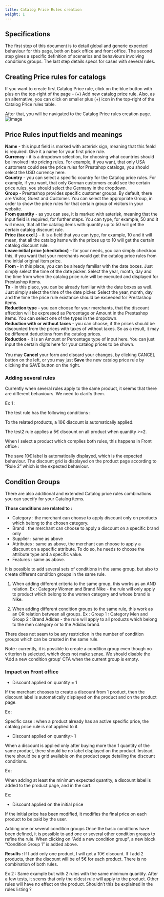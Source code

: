 ```yaml
---
title: Catalog Price Rules creation
weight: 1
---
```

## Specifications

The first step of this document is to detail global and generic expected behaviour for this page, both on back office and front office. The second step gives a specific definition of scenarios and behaviours involving conditions groups. The last step details specs for cases with several rules.

## Creating Price rules for catalogs

If you want to create first Catalog Price rule, click on the blue button with plus on the top-right of the page - (+) Add new catalog price rule. Also, as an alternative, you can click on smaller plus (+) icon in the top-right of the Catalog Price rules table.

After that, you will be navigated to the Catalog Price rules creation page.
![image](https://user-images.githubusercontent.com/29095235/136797959-3a97e049-00a4-42f5-97b2-af1c6d152a80.png)

## Price Rules input fields and meanings

 **Name** - this input field is marked with asterisk sign, meaning that this feald is required. Give it a name for your first price rule.<br>
 **Currency** - it is a dropdown selection, for choosing what countries should be involved into pricing rules. For example, if you want, that only USA customers could see the price rules for Prestahop catalogs, you should select the USD currency here.<br>
 **Country** - you can select a specific country for the Catalog price rules. For example, if you want, that only German customers could see the certain price rules, you should select the Germany in the dropdown.<br>
**Group** - Prestashop provides specific customer groups. By default, there are Visitor, Guest and Customer. You can select the appropriate Group, in order to show the price rules for that certain group of visitors in your website.<br>
**From quantity** - as you can see, it is marked with asterisk, meaning that the input field is required, for further steps. You can type, for example, 50 and it will mean, that all the catalog items with quantity up to 50 will get the certain catalog discount rule.<br>
**Price (tax excl.)** - it is a field that you can type, for example, 10 and it will mean, that all the catalog items with the prices up to 10 will get the certain catalog discount rule.<br>
**Leave initial price (checkobox)** - for your needs, you can simply checkbox this, if you want that your merchants would get the catalog price rules from the initial original item price.<br>
**From** - in this place, you can be already familiar with the date boxes. Just simply select the time of the date picker. Select the year, month, day and the time from when the catalog price rule will be executed and displayed for Prestashop items.<br>
**To** - in this place, you can be already familiar with the date boxes as well. Just simply select the time of the date picker. Select the year, month, day and the time the price rule existance should be exceeded for Prestashop items.<br>
**Reduction type** - you can choose for your merchants, that the discount affection will be expressed as Percentage or Amount in the Prestashop items. You can select one of the types in the dropdown.<br>
**Reduction with or without taxes** - you can choose, if the prices should be discounted from the prices with taxes of without taxes. So as a result, it may be different deductions from the catalog prices.<br>
**Reduction** - it is an Amount or Percentage type of input here. You can just input the certain digits here for your catalog prices to be shown.<br><br>
You may **Cancel** your form and discard your changes, by clicking CANCEL button on the left, or you may just **Save** the new catalog price rule by clicking the SAVE button on the right.

### Adding several rules

Currently when several rules apply to the same product, it seems that there are different behaviours. We need to clarify them.

Ex 1 :

The test rule has the following conditions :

To the related products, a 10€ discount is automatically applied.

The test2 rule applies a 5€ discount on all product when quantity &gt;=2.

When I select a product which complies both rules, this happens in Front office :

The save 10€ label is automatically displayed, which is the expected behaviour. The discount grid is displayed on the product page according to “Rule 2” which is the expected behaviour.

## Condition Groups
There are also additional and extended Catalog price rules combinations you can specify for your Catalog items.

**Those conditions are related to :**
- Category : the merchant can choose to apply discount only on products which belong to the chosen category. 
- Brand : the merchant can choose to apply a discount on a specific brand only 
- Supplier : same as above 
- Attributes : same as above, the merchant can choose to apply a discount on a specific attribute. To do so, he needs to choose the attribute type and a specific value. 
- Features : same as above.

It is possible to add several sets of conditions in the same group, but also to create different condition groups in the same rule.

1) When adding different criteria to the same group, this works as an AND relation. 
Ex : Category Women and Brand Nike - the rule will only apply to product which belong to the women category and whose brand is Nike.

2) When adding different condition groups to the same rule, this work as an OR relation between all groups. 
Ex : Group 1 : Category Men and Group 2 : Brand Adidas - the rule will apply to all products which belong to the men category or to the Adidas brand.

There does not seem to be any restriction in the number of condition groups which can be created in the same rule.

Note : currently, it is possible to create a condition group even though no criterion is selected, which does not make sense. We should disable the ‘Add a new condition group’ CTA when the current group is empty.

### Impact on Front office

- Discount applied on quantity = 1

If the merchant chooses to create a discount from 1 product, then the discount label is automatically displayed on the product and on the product page.

Ex :

Specific case : when a product already has an active specific price, the catalog price rule is not applied to it.

- Discount applied on quantity> 1

When a discount is applied only after buying more than 1 quantity of the same product, there should be no label displayed on the product. Instead, there should be a grid available on the product page detailing the discount conditions.

Ex :

When adding at least the minimum expected quantity, a discount label is added to the product page, and in the cart.

Ex:

- Discount applied on the initial price

If the initial price has been modified, it modifies the final price on each product to be paid by the user.

Adding one or several condition groups Once the basic conditions have been defined, it is possible to add one or several other condition groups to refine the rule. When clicking on “Add a new condition group”, a new block “Condition Group 1” is added above.


**Results :** If I add only one product, I will get a 10€ discount. If I add 2 products, then the discount will be of 5€ for each product. There is no combination of both rules.

Ex 2 : Same example but with 2 rules with the same minimum quantity. After a few tests, it seems that only the oldest rule will apply to the product. Other rules will have no effect on the product. Shouldn’t this be explained in the rules listing ?
